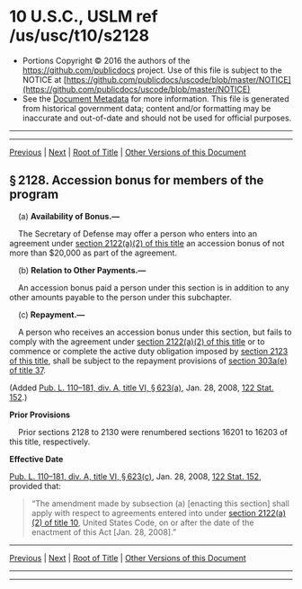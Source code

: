 ---
---

# 10 U.S.C., USLM ref /us/usc/t10/s2128

* Portions Copyright © 2016 the authors of the https://github.com/publicdocs project.
  Use of this file is subject to the NOTICE at [https://github.com/publicdocs/uscode/blob/master/NOTICE](https://github.com/publicdocs/uscode/blob/master/NOTICE)
* See the [Document Metadata](././../../../../../../..//README.md) for more information.
  This file is generated from historical government data; content and/or formatting may be inaccurate and out-of-date and should not be used for official purposes.

----------
----------

[Previous](./../../../../../../..//us/usc/t10/stA/ptIII/ch105/schI/m__us_usc_t10_s2127.md) | [Next](./../../../../../../..//us/usc/t10/stA/ptIII/ch105/schII/m__us_usc_t10_stA_ptIII_ch105_schII.md) | [Root of Title](./../../../../../../../) | [Other Versions of this Document](https://publicdocs.github.io/go/links?ns=uslm&ref=%2Fus%2Fusc%2Ft10%2Fs2128)

## § 2128. Accession bonus for members of the program

    (a) __Availability of Bonus.—__ 

    The Secretary of Defense may offer a person who enters into an agreement under [section 2122(a)(2) of this title][/us/usc/t10/s2122/a/2] an accession bonus of not more than $20,000 as part of the agreement.

    (b) __Relation to Other Payments.—__ 

    An accession bonus paid a person under this section is in addition to any other amounts payable to the person under this subchapter.

    (c) __Repayment.—__ 

    A person who receives an accession bonus under this section, but fails to comply with the agreement under [section 2122(a)(2) of this title][/us/usc/t10/s2122/a/2] or to commence or complete the active duty obligation imposed by [section 2123 of this title][/us/usc/t10/s2123], shall be subject to the repayment provisions of [section 303a(e) of title 37][/us/usc/t37/s303a/e].

(Added [Pub. L. 110–181, div. A, title VI, § 623(a)][/us/pl/110/181/s623/a], Jan. 28, 2008, [122 Stat. 152][/us/stat/122/152].)

 __Prior Provisions__ 

    Prior sections 2128 to 2130 were renumbered sections 16201 to 16203 of this title, respectively.

 __Effective Date__ 

[Pub. L. 110–181, div. A, title VI, § 623(c)][/us/pl/110/181/s623/c], Jan. 28, 2008, [122 Stat. 152][/us/stat/122/152], provided that: 

> “The amendment made by subsection (a) \[enacting this section\] shall apply with respect to agreements entered into under [section 2122(a)(2) of title 10][/us/usc/t10/s2122/a/2], United States Code, on or after the date of the enactment of this Act \[Jan. 28, 2008\].”

----------

[Previous](./../../../../../../..//us/usc/t10/stA/ptIII/ch105/schI/m__us_usc_t10_s2127.md) | [Next](./../../../../../../..//us/usc/t10/stA/ptIII/ch105/schII/m__us_usc_t10_stA_ptIII_ch105_schII.md) | [Root of Title](./../../../../../../../) | [Other Versions of this Document](https://publicdocs.github.io/go/links?ns=uslm&ref=%2Fus%2Fusc%2Ft10%2Fs2128)

----------
----------

[/us/usc/t10/s2122/a/2]: https://publicdocs.github.io/go/links?ns=uslm&ref=%2Fus%2Fusc%2Ft10%2Fs2122%2Fa%2F2
[/us/usc/t10/s2122/a/2]: https://publicdocs.github.io/go/links?ns=uslm&ref=%2Fus%2Fusc%2Ft10%2Fs2122%2Fa%2F2
[/us/usc/t10/s2123]: https://publicdocs.github.io/go/links?ns=uslm&ref=%2Fus%2Fusc%2Ft10%2Fs2123
[/us/usc/t37/s303a/e]: https://publicdocs.github.io/go/links?ns=uslm&ref=%2Fus%2Fusc%2Ft37%2Fs303a%2Fe
[/us/pl/110/181/s623/a]: https://publicdocs.github.io/go/links?ns=uslm&ref=%2Fus%2Fpl%2F110%2F181%2Fs623%2Fa
[/us/stat/122/152]: https://publicdocs.github.io/go/links?ns=uslm&ref=%2Fus%2Fstat%2F122%2F152
[/us/pl/110/181/s623/c]: https://publicdocs.github.io/go/links?ns=uslm&ref=%2Fus%2Fpl%2F110%2F181%2Fs623%2Fc
[/us/stat/122/152]: https://publicdocs.github.io/go/links?ns=uslm&ref=%2Fus%2Fstat%2F122%2F152
[/us/usc/t10/s2122/a/2]: https://publicdocs.github.io/go/links?ns=uslm&ref=%2Fus%2Fusc%2Ft10%2Fs2122%2Fa%2F2


